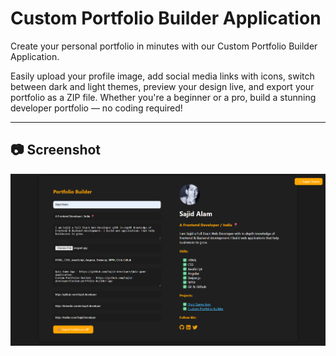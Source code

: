 # Custom Portfolio Builder Application 

Create your personal portfolio in minutes with our Custom Portfolio Builder Application.

Easily upload your profile image, add social media links with icons, switch between dark and light themes, preview your design live, and export your portfolio as a ZIP file. Whether you're a beginner or a pro, build a stunning developer portfolio — no coding required!

---

## 📷 Screenshot

![Portfolio](images/screenshot.png)
